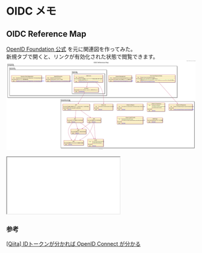 # OIDC メモ
## OIDC Reference Map
[OpenID Foundation 公式](https://openid.net/connect/) を元に関連図を作ってみた。  
新規タブで開くと、リンクが有効化された状態で閲覧できます。
![OIDC-OIDC_References_Map.svg](OIDC-OIDC_References_Map.svg)

<iframe src="OIDC-OIDC_References_Map.svg" style="width=95vw; height=95vh;"></iframe>

### 参考
[[Qiita] IDトークンが分かれば OpenID Connect が分かる](https://qiita.com/TakahikoKawasaki/items/8f0e422c7edd2d220e06)
